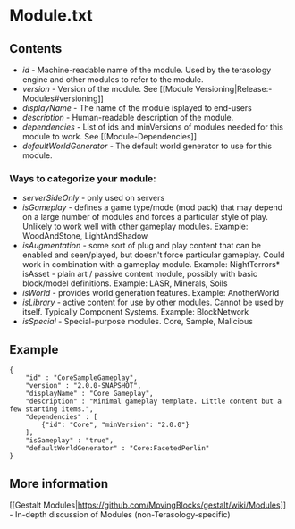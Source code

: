 # Module.txt

## Contents

* _id_ - Machine-readable name of the module.  Used by the terasology engine and other modules to refer to the module.
* _version_ - Version of the module. See [[Module Versioning|Release:-Modules#versioning]]
* _displayName_ - The name of the module isplayed to end-users
* _description_ - Human-readable description of the module.
* _dependencies_ - List of ids and minVersions of modules needed for this module to work. See [[Module-Dependencies]]
* _defaultWorldGenerator_ - The default world generator to use for this module.

### Ways to categorize your module:

* _serverSideOnly_ - only used on servers
* _isGameplay_ - defines a game type/mode (mod pack) that may depend on a large number of modules and forces a particular style of play. Unlikely to work well with other gameplay modules. Example: WoodAndStone, LightAndShadow
* _isAugmentation_ - some sort of plug and play content that can be enabled and seen/played, but doesn't force particular gameplay. Could work in combination with a gameplay module. Example: NightTerrors* isAsset - plain art / passive content module, possibly with basic block/model definitions. Example: LASR, Minerals, Soils
* _isWorld_ - provides world generation features.  Example: AnotherWorld
* _isLibrary_ - active content for use by other modules. Cannot be used by itself.  Typically Component Systems.  Example: BlockNetwork
* _isSpecial_ - Special-purpose modules.  Core, Sample, Malicious

## Example


    {
        "id" : "CoreSampleGameplay",
        "version" : "2.0.0-SNAPSHOT",
        "displayName" : "Core Gameplay",
        "description" : "Minimal gameplay template. Little content but a few starting items.",
        "dependencies" : [
            {"id": "Core", "minVersion": "2.0.0"}
        ],
        "isGameplay" : "true",
        "defaultWorldGenerator" : "Core:FacetedPerlin"
    }

## More information
[[Gestalt Modules|https://github.com/MovingBlocks/gestalt/wiki/Modules]] - In-depth discussion of Modules (non-Terasology-specific)